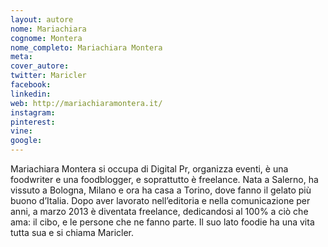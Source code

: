 ```yaml
---
layout: autore
nome: Mariachiara
cognome: Montera 
nome_completo: Mariachiara Montera 
meta:
cover_autore:
twitter: Maricler
facebook:
linkedin:
web: http://mariachiaramontera.it/
instagram:
pinterest:
vine:
google:
---
```

Mariachiara Montera si occupa di Digital Pr, organizza eventi, è una foodwriter e una foodblogger, e soprattutto è freelance.
Nata a Salerno, ha vissuto a Bologna, Milano e ora ha casa a Torino, dove fanno il gelato più buono d’Italia.
Dopo aver lavorato nell’editoria e nella comunicazione per anni, a marzo 2013 è diventata freelance, dedicandosi al 100% a ciò che ama: il cibo, e le persone che ne fanno parte.
Il suo lato foodie ha una vita tutta sua e si chiama Maricler.
